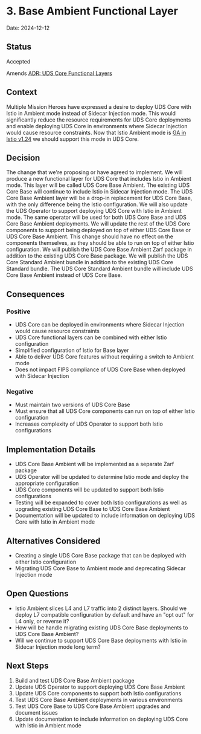 # 3. Base Ambient Functional Layer

Date: 2024-12-12

## Status

Accepted

Amends [ADR: UDS Core Functional Layers](0002-uds-core-functional-layers.md)

## Context

Multiple Mission Heroes have expressed a desire to deploy UDS Core with Istio in Ambient mode instead of Sidecar Injection mode. This would significantly reduce the resource requirements for UDS Core deployments and enable deploying UDS Core in environments where Sidecar Injection would cause resource constraints. Now that Istio Ambient mode is [GA in Istio v1.24](https://istio.io/latest/blog/2024/ambient-reaches-ga/) we should support this mode in UDS Core.

## Decision

The change that we're proposing or have agreed to implement.
We will produce a new functional layer for UDS Core that includes Istio in Ambient mode. This layer will be called UDS Core Base Ambient. The existing UDS Core Base will continue to include Istio in Sidecar Injection mode. The UDS Core Base Ambient layer will be a drop-in replacement for UDS Core Base, with the only difference being the Istio configuration.
We will also update the UDS Operator to support deploying UDS Core with Istio in Ambient mode. The same operator will be used for both UDS Core Base and UDS Core Base Ambient deployments.
We will update the rest of the UDS Core components to support being deployed on top of either UDS Core Base or UDS Core Base Ambient. This change should have no effect on the components themselves, as they should be able to run on top of either Istio configuration.
We will publish the UDS Core Base Ambient Zarf package in addition to the existing UDS Core Base package.
We will publish the UDS Core Standard Ambient bundle in addition to the existing UDS Core Standard bundle. The UDS Core Standard Ambient bundle will include UDS Core Base Ambient instead of UDS Core Base.

## Consequences

### Positive

- UDS Core can be deployed in environments where Sidecar Injection would cause resource constraints
- UDS Core functional layers can be combined with either Istio configuration
- Simplified configuration of Istio for Base layer
- Able to deliver UDS Core features without requiring a switch to Ambient mode
- Does not impact FIPS compliance of UDS Core Base when deployed with Sidecar Injection

### Negative

- Must maintain two versions of UDS Core Base
- Must ensure that all UDS Core components can run on top of either Istio configuration
- Increases complexity of UDS Operator to support both Istio configurations

## Implementation Details

- UDS Core Base Ambient will be implemented as a separate Zarf package
- UDS Operator will be updated to determine Istio mode and deploy the appropriate configuration
- UDS Core components will be updated to support both Istio configurations
- Testing will be expanded to cover both Istio configurations as well as upgrading existing UDS Core Base to UDS Core Base Ambient
- Documentation will be updated to include information on deploying UDS Core with Istio in Ambient mode

## Alternatives Considered

- Creating a single UDS Core Base package that can be deployed with either Istio configuration
- Migrating UDS Core Base to Ambient mode and deprecating Sidecar Injection mode

## Open Questions

- Istio Ambient slices L4 and L7 traffic into 2 distinct layers. Should we deploy L7 compatible configuration by default and have an "opt out" for L4 only, or reverse it?
- How will be handle migrating existing UDS Core Base deployments to UDS Core Base Ambient?
- Will we continue to support UDS Core Base deployments with Istio in Sidecar Injection mode long term?

## Next Steps

1. Build and test UDS Core Base Ambient package
1. Update UDS Operator to support deploying UDS Core Base Ambient
1. Update UDS Core components to support both Istio configurations
1. Test UDS Core Base Ambient deployments in various environments
1. Test UDS Core Base to UDS Core Base Ambient upgrades and document issues
1. Update documentation to include information on deploying UDS Core with Istio in Ambient mode
